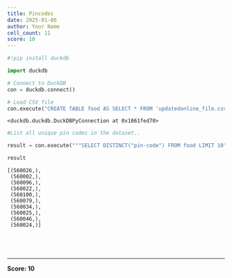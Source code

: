 ```yaml
---
title: Pincodes
date: 2025-01-06
author: Your Name
cell_count: 11
score: 10
---
```


```python
#!pip install duckdb
```


```python
import duckdb
```


```python
# Connect to DuckDB
con = duckdb.connect()

```


```python
# Load CSV file
con.execute("CREATE TABLE food AS SELECT * FROM 'updatedonline_file.csv'")

```




    <duckdb.duckdb.DuckDBPyConnection at 0x1061fed70>




```python
#List all unique pin codes in the dataset..
```


```python
result = con.execute("""SELECT DISTINCT("pin-code") FROM food LIMIT 10""").fetchall()
```


```python
result
```




    [(560026,),
     (560002,),
     (560096,),
     (560022,),
     (560100,),
     (560079,),
     (560034,),
     (560025,),
     (560046,),
     (560024,)]




```python


```


```python

```


```python

```


```python

```


---
**Score: 10**
